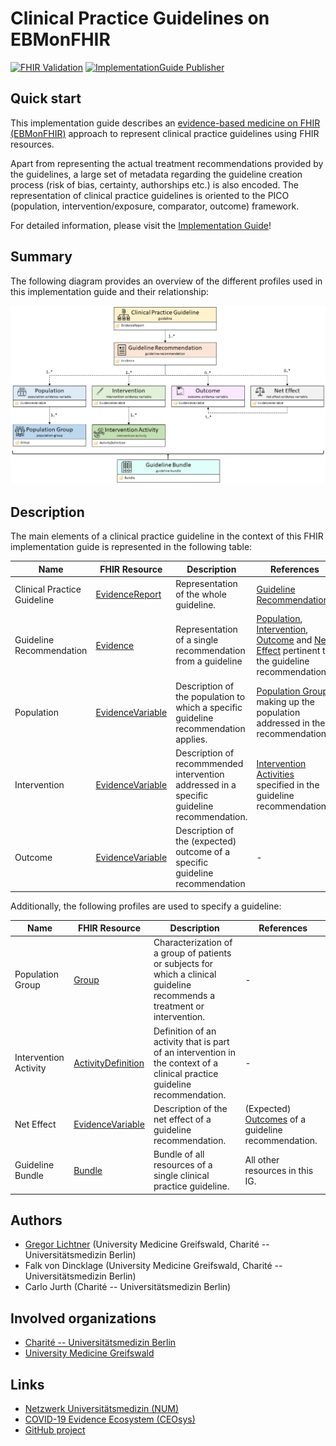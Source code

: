 
# Clinical Practice Guidelines on EBMonFHIR

[![FHIR Validation](https://github.com/CEOsys/cpg-on-ebm-on-fhir/actions/workflows/fhir-validate.yml/badge.svg)](https://github.com/CEOsys/cpg-on-ebm-on-fhir/actions/workflows/fhir-validate.yml)
[![ImplementationGuide Publisher](https://github.com/CEOsys/cpg-on-ebm-on-fhir/actions/workflows/ig-publish.yml/badge.svg)](https://github.com/CEOsys/cpg-on-ebm-on-fhir/actions/workflows/ig-publish.yml)

## Quick start
This implementation guide describes an [evidence-based medicine on FHIR (EBMonFHIR)][EMBonFHIR] approach to represent clinical practice guidelines using FHIR resources.

Apart from representing the actual treatment recommendations provided by the guidelines, a large set of metadata regarding the guideline creation process (risk of bias, certainty, authorships etc.) is also encoded.
The representation of clinical practice guidelines is oriented to the PICO (population, intervention/exposure, comparator, outcome) framework.

For detailed information, please visit the [Implementation Guide](https://ceosys.github.io/cpg-on-ebm-on-fhir/)!

## Summary

The following diagram provides an overview of the different profiles used in this implementation guide and their relationship:

![FHIR structure overview](https://github.com/CEOsys/cpg-on-ebm-on-fhir/raw/main/input/images/fhir-structure-overview.png)

## Description

The main elements of a clinical practice guideline in the context of this FHIR implementation guide is represented in the following table:

| Name | FHIR Resource | Description | References |
| ---- | ------------- | ----------- | ---------- |
| Clinical Practice Guideline | [EvidenceReport][Clinical Practice Guideline] | Representation of the whole guideline. | [Guideline Recommendations][Guideline Recommendation] |
| Guideline Recommendation | [Evidence][Guideline Recommendation] | Representation of a single recommendation from a guideline | [Population][Population], [Intervention][Intervention], [Outcome][Outcome] and [Net Effect][Net Effect] pertinent to the guideline recommendation. |
| Population | [EvidenceVariable][Population] | Description of the population to which a specific guideline recommendation applies. | [Population Groups][Population Group] making up the population addressed in the recommendation. |
| Intervention | [EvidenceVariable][Intervention] | Description of recommmended intervention addressed in a specific guideline recommendation. | [Intervention Activities][Intervention Activity] specified in the guideline recommendation. |
| Outcome | [EvidenceVariable][Outcome] | Description of the (expected) outcome of a specific guideline recommendation | - |


Additionally, the following profiles are used to specify a guideline:

| Name | FHIR Resource | Description | References |
| ---- | ------------- | ----------- | ---------- |
| Population Group | [Group][Population Group] | Characterization of a group of patients or subjects for which a clinical guideline recommends a treatment or intervention. | - |
| Intervention Activity | [ActivityDefinition][Intervention Activity] | Definition of an activity that is part of an intervention in the context of a clinical practice guideline recommendation. | - |
| Net Effect | [EvidenceVariable][Net Effect] | Description of the net effect of a guideline recommendation. | (Expected) [Outcomes][Outcome] of a guideline recommendation. |
| Guideline Bundle | [Bundle][Guideline Bundle] | Bundle of all resources of a single clinical practice guideline. | All other resources in this IG. |


## Authors
* [Gregor Lichtner](https://github.com/glichtner) (University Medicine Greifswald, Charité -- Universitätsmedizin Berlin)
* Falk von Dincklage (University Medicine Greifswald, Charité -- Universitätsmedizin Berlin)
* Carlo Jurth (Charité -- Universitätsmedizin Berlin)

## Involved organizations
* [Charité -- Universitätsmedizin Berlin](https://www.charite.de)
* [University Medicine Greifswald](https://www.medizin.uni-greifswald.de/de/home/)

## Links
* [Netzwerk Universitätsmedizin (NUM)][NUM]
* [COVID-19 Evidence Ecosystem (CEOsys)][CEOSYS]
* [GitHub project](https://github.com/CEOsys/cpg-on-ebm-on-fhir)

[Clinical Practice Guideline]: https://github.com/CEOsys/cpg-on-ebm-on-fhir/StructureDefinition-guideline.html
[Guideline Bundle]: https://github.com/CEOsys/cpg-on-ebm-on-fhir/StructureDefinition-guideline-bundle.html
[Guideline Recommendation]: https://github.com/CEOsys/cpg-on-ebm-on-fhir/StructureDefinition-guideline-recommendation.html
[Intervention Activity]: https://github.com/CEOsys/cpg-on-ebm-on-fhir/StructureDefinition-intervention-activity.html
[Intervention]: https://github.com/CEOsys/cpg-on-ebm-on-fhir/StructureDefinition-intervention-evidence-variable.html
[Net Effect]: https://github.com/CEOsys/cpg-on-ebm-on-fhir/StructureDefinition-net-effect-evidence-variable.html
[Outcome]: https://github.com/CEOsys/cpg-on-ebm-on-fhir/StructureDefinition-outcome-evidence-variable.html
[PICO Evidence Variable]: https://github.com/CEOsys/cpg-on-ebm-on-fhir/StructureDefinition-pico-evidence-variable.html
[Population]: https://github.com/CEOsys/cpg-on-ebm-on-fhir/StructureDefinition-population-evidence-variable.html
[Population Group]: https://github.com/CEOsys/cpg-on-ebm-on-fhir/StructureDefinition-population-group.html
[EvidenceReport Version]: https://github.com/CEOsys/cpg-on-ebm-on-fhir/StructureDefinition-ceosys-extension-evidencereport-version.html
[Reference Activity Definition]: https://github.com/CEOsys/cpg-on-ebm-on-fhir/StructureDefinition-reference-activity-definition.html

[CEOsys Code System]: https://github.com/CEOsys/cpg-on-ebm-on-fhir/CodeSystem-ceosys-code-system.html
[CochraneCoreOntology]: https://github.com/CEOsys/cpg-on-ebm-on-fhir/CodeSystem-cochrane-core-ontology.html
[CochranePICOOntology]: https://github.com/CEOsys/cpg-on-ebm-on-fhir/CodeSystem-cochrane-pico-ontology.html
[Recommendation Strength]: https://github.com/CEOsys/cpg-on-ebm-on-fhir/CodeSystem-ceosys-cs-recommendation-strength.html

[Cochrane PICO]: https://github.com/CEOsys/cpg-on-ebm-on-fhir/ValueSet-cochrane-pico.html
[Cochrane PICO Intervention]: https://github.com/CEOsys/cpg-on-ebm-on-fhir/ValueSet-cochrane-pico-intervention.html
[Cochrane PICO Outcome]: https://github.com/CEOsys/cpg-on-ebm-on-fhir/ValueSet-cochrane-pico-outcome.html
[Cochrane PICO Population]: https://github.com/CEOsys/cpg-on-ebm-on-fhir/ValueSet-cochrane-pico-population.html
[Recommendation Strength]: https://github.com/CEOsys/cpg-on-ebm-on-fhir/ValueSet-ceosys-vs-recommendation-strength.html

[SNOMEDCT]: http://snomed.info/sct
[COCHRANELD]: https://data.cochrane.org/concepts/
[LOINC]: http://loinc.org/
[UCUM]: http://unitsofmeasure.org
[VSdataAbsentReason]: http://hl7.org/fhir/R4/valueset-data-absent-reason.html
[CEOSYS]: https://covid-evidenz.de/
[NUM]: https://www.netzwerk-universitaetsmedizin.de/
[EMBonFHIR]: https://confluence.hl7.org/display/CDS/EBMonFHIR
